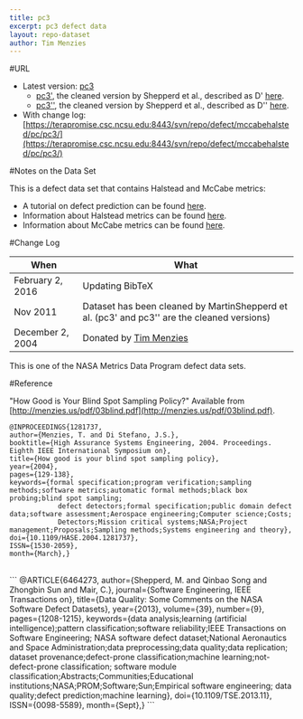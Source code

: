 ```yaml
---
title: pc3
excerpt: pc3 defect data
layout: repo-dataset
author: Tim Menzies
---
```



#URL

  * Latest version: [pc3](https://terapromise.csc.ncsu.edu:8443/svn/repo/defect/mccabehalsted/pc/pc3/pc3.arff)
      * [pc3'](https://terapromise.csc.ncsu.edu:8443/svn/repo/defect/mccabehalsted/pc/pc3/d), the cleaned version by Shepperd et al., described as D' [here](http://nasa-softwaredefectdatasets.wikispaces.com/home).
      * [pc3''](https://terapromise.csc.ncsu.edu:8443/svn/repo/defect/mccabehalsted/pc/pc3/dd), the cleaned version by Shepperd et al., described as D'' [here](http://nasa-softwaredefectdatasets.wikispaces.com/home).
  * With change log:[https://terapromise.csc.ncsu.edu:8443/svn/repo/defect/mccabehalsted/pc/pc3/](https://terapromise.csc.ncsu.edu:8443/svn/repo/defect/mccabehalsted/pc/pc3/)

#Notes on the Data Set

This is a defect data set that contains Halstead and McCabe metrics:<br>
  * A tutorial on defect prediction can be found [here](/repo/defect/tut.html).<br>
  * Information about Halstead metrics can be found [here](/repo/defect/mccabehalsted/tut.html).<br>
  * Information about McCabe metrics can be found [here](/repo/defect/mccabehalsted/tut.html).<br>

#Change Log

When | What---- | ----
February 2, 2016 | Updating BibTeX
Nov 2011 | Dataset has been cleaned by MartinShepperd et al. (pc3' and pc3'' are the cleaned versions)
December 2, 2004 | Donated by [Tim Menzies](/repo/people)

This is one of the NASA Metrics Data Program defect data sets.

#Reference

"How Good is Your Blind Spot Sampling Policy?" Available from [http://menzies.us/pdf/03blind.pdf](http://menzies.us/pdf/03blind.pdf).
```
@INPROCEEDINGS{1281737,
author={Menzies, T. and Di Stefano, J.S.},
booktitle={High Assurance Systems Engineering, 2004. Proceedings. Eighth IEEE International Symposium on},
title={How good is your blind spot sampling policy},
year={2004},
pages={129-138},
keywords={formal specification;program verification;sampling methods;software metrics;automatic formal methods;black box probing;blind spot sampling;
            defect detectors;formal specification;public domain defect data;software assessment;Aerospace engineering;Computer science;Costs;
            Detectors;Mission critical systems;NASA;Project management;Proposals;Sampling methods;Systems engineering and theory},
doi={10.1109/HASE.2004.1281737},
ISSN={1530-2059},
month={March},}
```
<br>
```
@ARTICLE{6464273,
author={Shepperd, M. and Qinbao Song and Zhongbin Sun and Mair, C.},
journal={Software Engineering, IEEE Transactions on},
title={Data Quality: Some Comments on the NASA Software Defect Datasets},
year={2013},
volume={39},
number={9},
pages={1208-1215},
keywords={data analysis;learning (artificial intelligence);pattern classification;software reliability;IEEE Transactions on Software Engineering;
          NASA software defect dataset;National Aeronautics and Space Administration;data preprocessing;data quality;data replication;
          dataset provenance;defect-prone classification;machine learning;not-defect-prone classification;
          software module classification;Abstracts;Communities;Educational institutions;NASA;PROM;Software;Sun;Empirical software engineering;
          data quality;defect prediction;machine learning},
doi={10.1109/TSE.2013.11},
ISSN={0098-5589},
month={Sept},}
```

